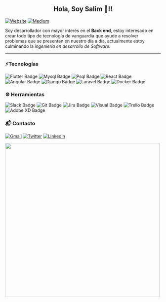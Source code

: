 <center><h2>Hola, Soy Salim 👋!!</h2></center>

[![Website](https://img.shields.io/badge/website-000000?style=for-the-badge&logo=About.me&logoColor=white)](https://svs30.github.io/Own-Blog/)
[![Medium](https://img.shields.io/badge/Medium-12100E?style=for-the-badge&logo=medium&logoColor=white)](https://medium.com/@salimvzqz)


Soy desarrollador con mayor interés en el **Back end**, estoy interesado en crear todo tipo de tecnología de vanguardia que ayude a resolver problemas que se presentan en nuestro día a día, actualmente estoy culminando la *ingeniería en desarrollo de Software*.

---

###  ⚡️Tecnologías

![Flutter Badge](https://img.shields.io/badge/Flutter-02569B?style=for-the-badge&logo=flutter&logoColor=white)
![Mysql Badge](https://img.shields.io/badge/MySQL-005C84?style=for-the-badge&logo=mysql&logoColor=white)
![Psql Badge](https://img.shields.io/badge/PostgreSQL-316192?style=for-the-badge&logo=postgresql&logoColor=white)
![React Badge](https://img.shields.io/badge/React-20232A?style=for-the-badge&logo=react&logoColor=61DAFB)
![Angular Badge](https://img.shields.io/badge/Angular-DD0031?style=for-the-badge&logo=angular&logoColor=white)
![Django Badge](https://img.shields.io/badge/Django-092E20?style=for-the-badge&logo=django&logoColor=white)
![Laravel Badge](https://img.shields.io/badge/Laravel-FF2D20?style=for-the-badge&logo=laravel&logoColor=white)
![Docker Badge](https://img.shields.io/badge/Docker-2CA5E0?style=for-the-badge&logo=docker&logoColor=white)


###  ⚙️ Herramientas
![Slack Badge](https://img.shields.io/badge/Slack-4A154B?style=for-the-badge&logo=slack&logoColor=white)
![Git Badge](https://img.shields.io/badge/Git-F05032?style=for-the-badge&logo=git&logoColor=white)
![Jira Badge](https://img.shields.io/badge/Jira-0052CC?style=for-the-badge&logo=Jira&logoColor=white)
![Visual Badge](https://img.shields.io/badge/Visual_Studio_Code-0078D4?style=for-the-badge&logo=visual%20studio%20code&logoColor=white)
![Trello Badge](https://img.shields.io/badge/Trello-0052CC?style=for-the-badge&logo=trello&logoColor=white)
![Adobe XD Badge](https://img.shields.io/badge/Adobe%20XD-470137?style=for-the-badge&logo=Adobe%20XD&logoColor=#FF61F6)


### 📬 Contacto

[![Gmail](https://img.shields.io/badge/Gmail-D14836?style=for-the-badge&logo=gmail&logoColor=white)](mailto:salimvzqz@gmail.com)
[![Twitter](https://img.shields.io/badge/Twitter-1DA1F2?style=for-the-badge&logo=twitter&logoColor=white)](https://twitter.com/salim_vazquez)
[![Linkedin](https://img.shields.io/badge/LinkedIn-0077B5?style=for-the-badge&logo=linkedin&logoColor=white)](https://www.linkedin.com/in/salim-vazquez-solis-6565b7170/)


<img src="https://github-readme-stats.vercel.app/api?username=SvS30&show_icons=true&count_private=true" width="500" height="auto"/>

